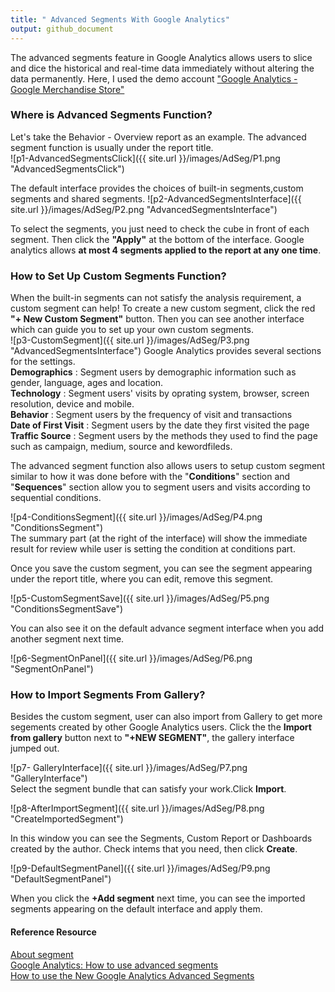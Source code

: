 ```yaml
---
title: " Advanced Segments With Google Analytics"
output: github_document
---
```

The advanced segments feature in Google Analytics allows users to slice and dice the historical and real-time data immediately without altering the data permanently. Here, I used the demo account ["Google Analytics - Google Merchandise Store"](https://analytics.google.com/analytics/web/?utm_source=demoaccount&utm_medium=demoaccount&utm_campaign=demoaccount#report/visitors-overview/a54516992w87479473p92320289/)



### Where is Advanced Segments Function?
Let's take the Behavior - Overview report as an example. The advanced segment function is usually under the report title.     
![p1-AdvancedSegmentsClick]({{ site.url }}/images/AdSeg/P1.png "AdvancedSegmentsClick")        

The default interface provides the choices of  built-in segments,custom segments and shared segments.
![p2-AdvancedSegmentsInterface]({{ site.url }}/images/AdSeg/P2.png "AdvancedSegmentsInterface")  

To select the segments, you just need to check the cube in front of each segment. Then click the **"Apply"** at the bottom of the interface. Google analytics allows **at most 4 segments applied to the report at any one time**.

### How to Set Up Custom Segments Function?
When the built-in segments can not satisfy the analysis requirement, a custom segment can help! To create a new custom segment, click the red **"+ New Custom Segment"** button. Then you can see another interface which can guide you to set up your own custom segments.   
![p3-CustomSegment]({{ site.url }}/images/AdSeg/P3.png "AdvancedSegmentsInterface") 
Google Analytics provides several sections for the settings.       
**Demographics** : Segment users by demographic information such as gender, language, ages and location.         
**Technology** : Segment users' visits by oprating system, browser, screen resolution, device and mobile.             
**Behavior** : Segment users by the frequency of visit and transactions         
**Date of First Visit** : Segment users by the date they first visited the page         
**Traffic Source** :  Segment users by the methods they used to find the page such as campaign, medium, source and kewordfileds.             

The advanced segment function also allows users to setup custom segment similar to how it was done before with the "**Conditions**" section and "**Sequences**" section allow you to segment users and visits according to sequential conditions.

![p4-ConditionsSegment]({{ site.url }}/images/AdSeg/P4.png "ConditionsSegment")            
The summary part (at the right of the interface) will show the immediate result for review while user is setting the condition at conditions part.
                
Once you save the custom segment, you can see the segment appearing under the report title, where you can edit, remove this segment.

![p5-CustomSegmentSave]({{ site.url }}/images/AdSeg/P5.png "ConditionsSegmentSave")
          
You can also see it on the default advance segment interface when you add another segment next time.

![p6-SegmentOnPanel]({{ site.url }}/images/AdSeg/P6.png "SegmentOnPanel")




### How to Import Segments From Gallery?
Besides the custom segment, user can also import from Gallery to get more segements created by other Google Analytics users. Click the the **Import from gallery** button next to **"+NEW SEGMENT"**, the gallery interface jumped out.   

![p7- GalleryInterface]({{ site.url }}/images/AdSeg/P7.png "GalleryInterface")    
Select the segment bundle that can satisfy your work.Click **Import**.    


![p8-AfterImportSegment]({{ site.url }}/images/AdSeg/P8.png "CreateImportedSegment")   

In this window you can see the Segments, Custom Report or Dashboards created by the author. Check intems that you need, then click **Create**.

![p9-DefaultSegmentPanel]({{ site.url }}/images/AdSeg/P9.png "DefaultSegmentPanel") 



When you click the **+Add segment** next time, you can see the imported segments appearing on the default interface and apply them.



#### Reference Resource      
[About segment](https://support.google.com/analytics/answer/3123951?hl=en)        
[Google Analytics: How to use advanced segments](http://www.practicalecommerce.com/Google-Analytics-How-to-Use-Advanced-Segments)          
[How to use the New Google Analytics Advanced Segments](https://blog.kissmetrics.com/new-google-analytics-advanced-segments/)